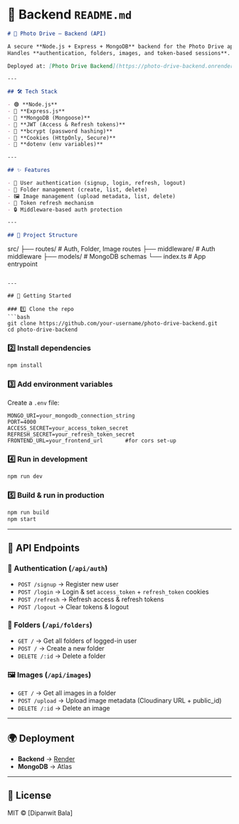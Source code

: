 
# 📌 Backend `README.md`

```markdown
# 📸 Photo Drive – Backend (API)

A secure **Node.js + Express + MongoDB** backend for the Photo Drive application.  
Handles **authentication, folders, images, and token-based sessions**.  

Deployed at: [Photo Drive Backend](https://photo-drive-backend.onrender.com)

---

## 🛠️ Tech Stack

- 🟢 **Node.js**  
- 🚂 **Express.js**  
- 🍃 **MongoDB (Mongoose)**  
- 🔑 **JWT (Access & Refresh tokens)**  
- 🧂 **bcrypt (password hashing)**  
- 🍪 **Cookies (HttpOnly, Secure)**  
- 🔐 **dotenv (env variables)**  

---

## ✨ Features

- 👤 User authentication (signup, login, refresh, logout)  
- 📂 Folder management (create, list, delete)  
- 🖼️ Image management (upload metadata, list, delete)  
- 🔄 Token refresh mechanism  
- 🔒 Middleware-based auth protection  

---

## 📂 Project Structure

````

src/
├── routes/        # Auth, Folder, Image routes
├── middleware/    # Auth middleware
├── models/        # MongoDB schemas
└── index.ts       # App entrypoint

````

---

## 🚀 Getting Started

### 1️⃣ Clone the repo
```bash
git clone https://github.com/your-username/photo-drive-backend.git
cd photo-drive-backend
````

### 2️⃣ Install dependencies

```bash
npm install
```

### 3️⃣ Add environment variables

Create a `.env` file:

```env
MONGO_URI=your_mongodb_connection_string
PORT=4000
ACCESS_SECRET=your_access_token_secret
REFRESH_SECRET=your_refresh_token_secret
FRONTEND_URL=your_frontend_url       #for cors set-up
```

### 4️⃣ Run in development

```bash
npm run dev
```

### 5️⃣ Build & run in production

```bash
npm run build
npm start
```

---

## 📡 API Endpoints

### 🔑 Authentication (`/api/auth`)

* `POST /signup` → Register new user
* `POST /login` → Login & set `access_token` + `refresh_token` cookies
* `POST /refresh` → Refresh access & refresh tokens
* `POST /logout` → Clear tokens & logout

### 📂 Folders (`/api/folders`)

* `GET /` → Get all folders of logged-in user
* `POST /` → Create a new folder
* `DELETE /:id` → Delete a folder

### 🖼️ Images (`/api/images`)

* `GET /` → Get all images in a folder
* `POST /upload` → Upload image metadata (Cloudinary URL + public\_id)
* `DELETE /:id` → Delete an image

---

## 🌍 Deployment

* **Backend** → [Render](https://render.com)
* **MongoDB** → Atlas

---

## 📝 License

MIT © \[Dipanwit Bala]

```

